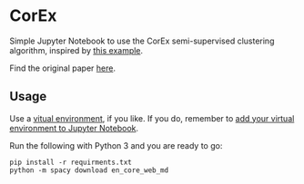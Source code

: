 # CorEx

Simple Jupyter Notebook to use the CorEx semi-supervised clustering algorithm, inspired by [this example](https://gist.github.com/patrickvankessel/0d5bd690910edece831dbdf32fb2fb2d).

Find the original paper [here](https://www.aclweb.org/anthology/Q17-1037/).

## Usage

Use a [vitual environment](https://docs.python.org/3/tutorial/venv.html), if you like. If you do, remember to [add your virtual environment to Jupyter Notebook](https://janakiev.com/blog/jupyter-virtual-envs/).

Run the following with Python 3 and you are ready to go:

```
pip install -r requirments.txt
python -m spacy download en_core_web_md
```

